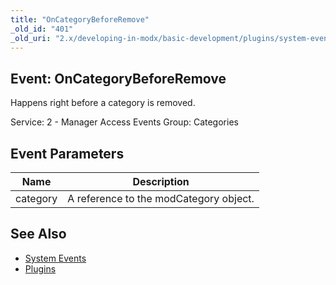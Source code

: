 ```yaml
---
title: "OnCategoryBeforeRemove"
_old_id: "401"
_old_uri: "2.x/developing-in-modx/basic-development/plugins/system-events/oncategorybeforeremove"
---
```


## Event: OnCategoryBeforeRemove

Happens right before a category is removed.

Service: 2 - Manager Access Events 
Group: Categories

## Event Parameters

| Name | Description |
|------|-------------|
| category | A reference to the modCategory object. |
## See Also

- [System Events](developing-in-modx/basic-development/plugins/system-events "System Events")
- [Plugins](developing-in-modx/basic-development/plugins "Plugins")